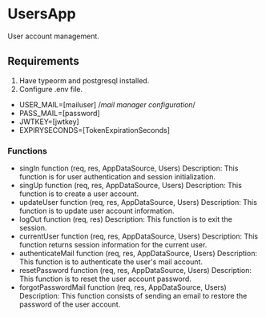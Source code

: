 # UsersApp
User account management.

## Requirements
1. Have typeorm and postgresql installed.
2. Configure .env file.
  - USER_MAIL=[mailuser] /*mail manager configuration*/
  - PASS_MAIL=[password]
  - JWTKEY=[jwtkey]
  - EXPIRYSECONDS=[TokenExpirationSeconds]

### Functions
- singIn function (req, res, AppDataSource, Users)
Description: This function is for user authentication and session initialization.
- singUp function (req, res, AppDataSource, Users)
Description: This function is to create a user account.
- updateUser function (req, res, AppDataSource, Users)
Description: This function is to update user account information.
- logOut function (req, res)
Description: This function is to exit the session.
- currentUser function (req, res, AppDataSource, Users)
Description: This function returns session information for the current user.
- authenticateMail function (req, res, AppDataSource, Users)
Description: This function is to authenticate the user's mail account.
- resetPassword function (req, res, AppDataSource, Users)
Description: This function is to reset the user account password.
- forgotPasswordMail function (req, res, AppDataSource, Users)
Description: This function consists of sending an email to restore the password of the user account.
